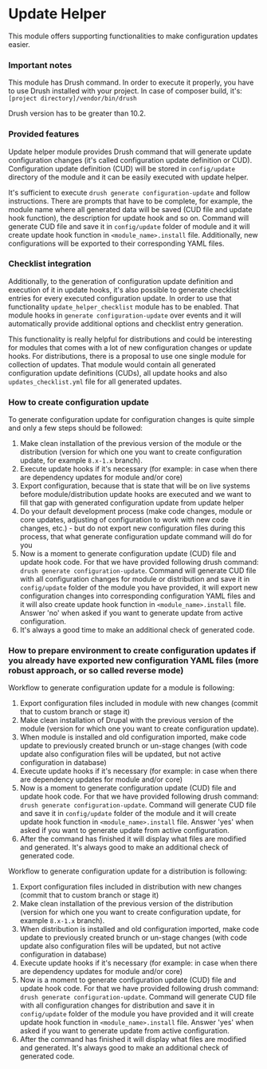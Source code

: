 # Update Helper

This module offers supporting functionalities to make configuration updates easier.

### Important notes

This module has Drush command. In order to execute it properly, you have to use Drush installed with your project.
In case of composer build, it's: `[project directory]/vendor/bin/drush`

Drush version has to be greater than 10.2.

### Provided features

Update helper module provides Drush command that will generate update configuration changes (it's called configuration update definition or CUD). Configuration update definition (CUD) will be stored in `config/update` directory of the module and it can be easily executed with update helper.

It's sufficient to execute `drush generate configuration-update` and follow instructions.
There are prompts that have to be complete, for example, the module name where all generated data will be saved (CUD file and update hook function), the description for update hook and so on.
Command will generate CUD file and save it in `config/update` folder of module and it will create update hook function in `<module_name>.install` file.
Additionally, new configurations will be exported to their corresponding YAML files.

### Checklist integration

Additionally, to the generation of configuration update definition and execution of it in update hooks, it's also possible to generate checklist entries for every executed configuration update. In order to use that functionality `update_helper_checklist` module has to be enabled. That module hooks in `generate configuration-update` over events and it will automatically provide additional options and checklist entry generation.

This functionality is really helpful for distributions and could be interesting for modules that comes with a lot of new configuration changes or update hooks.
For distributions, there is a proposal to use one single module for collection of updates. That module would contain all generated configuration update definitions (CUDs), all update hooks and also `updates_checklist.yml` file for all generated updates.

### How to create configuration update

To generate configuration update for configuration changes is quite simple and only a few steps should be followed:
1. Make clean installation of the previous version of the module or the distribution (version for which one you want to create configuration update, for example `8.x-1.x` branch).
2. Execute update hooks if it's necessary (for example: in case when there are dependency updates for module and/or core)
3. Export configuration, because that is state that will be on live systems before module/distribution update hooks are executed and we want to fill that gap with generated configuration update from update helper
4. Do your default development process (make code changes, module or core updates, adjusting of configuration to work with new code changes, etc.) - but do not export new configuration files during this process, that what generate configuration update command will do for you
5. Now is a moment to generate configuration update (CUD) file and update hook code. For that we have provided following drush command: `drush generate configuration-update`. Command will generate CUD file with all configuration changes for module or distribution and save it in `config/update` folder of the module you have provided, it will export new configuration changes into corresponding configuration YAML files and it will also create update hook function in `<module_name>.install` file. Answer 'no' when asked if you want to generate update from active configuration.
6. It's always a good time to make an additional check of generated code.

### How to prepare environment to create configuration updates if you already have exported new configuration YAML files (more robust approach, or so called reverse mode)

Workflow to generate configuration update for a module is following:
1. Export configuration files included in module with new changes (commit that to custom branch or stage it)
2. Make clean installation of Drupal with the previous version of the module (version for which one you want to create configuration update).
3. When module is installed and old configuration imported, make code update to previously created brunch or un-stage changes (with code update also configuration files will be updated, but not active configuration in database)
4. Execute update hooks if it's necessary (for example: in case when there are dependency updates for module and/or core)
5. Now is a moment to generate configuration update (CUD) file and update hook code. For that we have provided following drush command: `drush generate configuration-update`. Command will generate CUD file and save it in `config/update` folder of the module and it will create update hook function in `<module_name>.install` file. Answer 'yes' when asked if you want to generate update from active configuration.
6. After the command has finished it will display what files are modified and generated. It's always good to make an additional check of generated code.

Workflow to generate configuration update for a distribution is following:
1. Export configuration files included in distribution with new changes (commit that to custom branch or stage it)
2. Make clean installation of the previous version of the distribution (version for which one you want to create configuration update, for example `8.x-1.x` branch).
3. When distribution is installed and old configuration imported, make code update to previously created brunch or un-stage changes (with code update also configuration files will be updated, but not active configuration in database)
4. Execute update hooks if it's necessary (for example: in case when there are dependency updates for module and/or core)
5. Now is a moment to generate configuration update (CUD) file and update hook code. For that we have provided following drush command: `drush generate configuration-update`. Command will generate CUD file with all configuration changes for distribution and save it in `config/update` folder of the module you have provided and it will create update hook function in `<module_name>.install` file. Answer 'yes' when asked if you want to generate update from active configuration.
6. After the command has finished it will display what files are modified and generated. It's always good to make an additional check of generated code.
